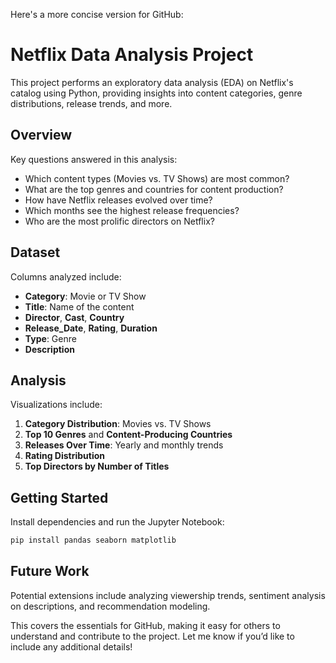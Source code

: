 Here's a more concise version for GitHub:
# Netflix Data Analysis Project

This project performs an exploratory data analysis (EDA) on Netflix's catalog using Python, providing insights into content categories, genre distributions, release trends, and more.

## Overview

Key questions answered in this analysis:
- Which content types (Movies vs. TV Shows) are most common?
- What are the top genres and countries for content production?
- How have Netflix releases evolved over time?
- Which months see the highest release frequencies?
- Who are the most prolific directors on Netflix?

## Dataset

Columns analyzed include:
- **Category**: Movie or TV Show
- **Title**: Name of the content
- **Director**, **Cast**, **Country**
- **Release_Date**, **Rating**, **Duration**
- **Type**: Genre
- **Description**

## Analysis

Visualizations include:
1. **Category Distribution**: Movies vs. TV Shows
2. **Top 10 Genres** and **Content-Producing Countries**
3. **Releases Over Time**: Yearly and monthly trends
4. **Rating Distribution**
5. **Top Directors by Number of Titles**

## Getting Started

Install dependencies and run the Jupyter Notebook:
```bash
pip install pandas seaborn matplotlib
```

## Future Work

Potential extensions include analyzing viewership trends, sentiment analysis on descriptions, and recommendation modeling.


This covers the essentials for GitHub, making it easy for others to understand and contribute to the project. Let me know if you’d like to include any additional details!
